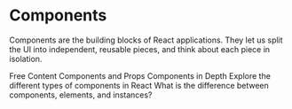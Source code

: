# Components

Components are the building blocks of React applications. They let us split the UI into independent, reusable pieces, and think about each piece in isolation.

<ResourceGroupTitle>Free Content</ResourceGroupTitle>
<BadgeLink colorScheme='blue' badgeText='Official Docs' href='https://reactjs.org/docs/components-and-props.html'>Components and Props</BadgeLink>
<BadgeLink colorScheme='blue' badgeText='Official Docs' href='https://reactjs.org/docs/react-component.html'>Components in Depth</BadgeLink>
<BadgeLink colorScheme='yellow' badgeText='Read' href='https://www.robinwieruch.de/react-component-types/'>Explore the different types of components in React</BadgeLink>
<BadgeLink colorScheme='yellow' badgeText='Read' href='https://www.robinwieruch.de/react-element-component/'>What is the difference between components, elements, and instances?</BadgeLink>
